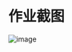 # 作业截图

![image](https://user-images.githubusercontent.com/16951509/137188374-cfbfc2ba-1159-4459-afcd-752e925ca451.png)

